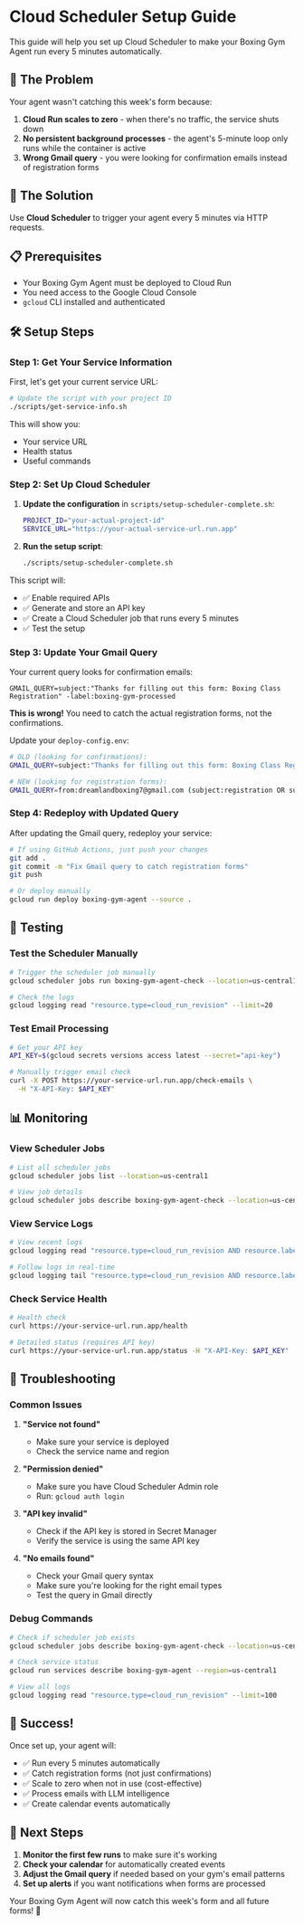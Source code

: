 # Cloud Scheduler Setup Guide

This guide will help you set up Cloud Scheduler to make your Boxing Gym Agent run every 5 minutes automatically.

## 🎯 The Problem

Your agent wasn't catching this week's form because:
1. **Cloud Run scales to zero** - when there's no traffic, the service shuts down
2. **No persistent background processes** - the agent's 5-minute loop only runs while the container is active
3. **Wrong Gmail query** - you were looking for confirmation emails instead of registration forms

## 🚀 The Solution

Use **Cloud Scheduler** to trigger your agent every 5 minutes via HTTP requests.

## 📋 Prerequisites

- Your Boxing Gym Agent must be deployed to Cloud Run
- You need access to the Google Cloud Console
- `gcloud` CLI installed and authenticated

## 🛠️ Setup Steps

### Step 1: Get Your Service Information

First, let's get your current service URL:

```bash
# Update the script with your project ID
./scripts/get-service-info.sh
```

This will show you:
- Your service URL
- Health status
- Useful commands

### Step 2: Set Up Cloud Scheduler

1. **Update the configuration** in `scripts/setup-scheduler-complete.sh`:
   ```bash
   PROJECT_ID="your-actual-project-id"
   SERVICE_URL="https://your-actual-service-url.run.app"
   ```

2. **Run the setup script**:
   ```bash
   ./scripts/setup-scheduler-complete.sh
   ```

This script will:
- ✅ Enable required APIs
- ✅ Generate and store an API key
- ✅ Create a Cloud Scheduler job that runs every 5 minutes
- ✅ Test the setup

### Step 3: Update Your Gmail Query

Your current query looks for confirmation emails:
```
GMAIL_QUERY=subject:"Thanks for filling out this form: Boxing Class Registration" -label:boxing-gym-processed
```

**This is wrong!** You need to catch the actual registration forms, not the confirmations.

Update your `deploy-config.env`:
```bash
# OLD (looking for confirmations):
GMAIL_QUERY=subject:"Thanks for filling out this form: Boxing Class Registration" -label:boxing-gym-processed

# NEW (looking for registration forms):
GMAIL_QUERY=from:dreamlandboxing7@gmail.com (subject:registration OR subject:class OR subject:form) -label:boxing-gym-processed
```

### Step 4: Redeploy with Updated Query

After updating the Gmail query, redeploy your service:

```bash
# If using GitHub Actions, just push your changes
git add .
git commit -m "Fix Gmail query to catch registration forms"
git push

# Or deploy manually
gcloud run deploy boxing-gym-agent --source .
```

## 🧪 Testing

### Test the Scheduler Manually

```bash
# Trigger the scheduler job manually
gcloud scheduler jobs run boxing-gym-agent-check --location=us-central1

# Check the logs
gcloud logging read "resource.type=cloud_run_revision" --limit=20
```

### Test Email Processing

```bash
# Get your API key
API_KEY=$(gcloud secrets versions access latest --secret="api-key")

# Manually trigger email check
curl -X POST https://your-service-url.run.app/check-emails \
  -H "X-API-Key: $API_KEY"
```

## 📊 Monitoring

### View Scheduler Jobs

```bash
# List all scheduler jobs
gcloud scheduler jobs list --location=us-central1

# View job details
gcloud scheduler jobs describe boxing-gym-agent-check --location=us-central1
```

### View Service Logs

```bash
# View recent logs
gcloud logging read "resource.type=cloud_run_revision AND resource.labels.service_name=boxing-gym-agent" --limit=50

# Follow logs in real-time
gcloud logging tail "resource.type=cloud_run_revision AND resource.labels.service_name=boxing-gym-agent"
```

### Check Service Health

```bash
# Health check
curl https://your-service-url.run.app/health

# Detailed status (requires API key)
curl https://your-service-url.run.app/status -H "X-API-Key: $API_KEY"
```

## 🔧 Troubleshooting

### Common Issues

1. **"Service not found"**
   - Make sure your service is deployed
   - Check the service name and region

2. **"Permission denied"**
   - Make sure you have Cloud Scheduler Admin role
   - Run: `gcloud auth login`

3. **"API key invalid"**
   - Check if the API key is stored in Secret Manager
   - Verify the service is using the same API key

4. **"No emails found"**
   - Check your Gmail query syntax
   - Make sure you're looking for the right email types
   - Test the query in Gmail directly

### Debug Commands

```bash
# Check if scheduler job exists
gcloud scheduler jobs describe boxing-gym-agent-check --location=us-central1

# Check service status
gcloud run services describe boxing-gym-agent --region=us-central1

# View all logs
gcloud logging read "resource.type=cloud_run_revision" --limit=100
```

## 🎉 Success!

Once set up, your agent will:
- ✅ Run every 5 minutes automatically
- ✅ Catch registration forms (not just confirmations)
- ✅ Scale to zero when not in use (cost-effective)
- ✅ Process emails with LLM intelligence
- ✅ Create calendar events automatically

## 📝 Next Steps

1. **Monitor the first few runs** to make sure it's working
2. **Check your calendar** for automatically created events
3. **Adjust the Gmail query** if needed based on your gym's email patterns
4. **Set up alerts** if you want notifications when forms are processed

Your Boxing Gym Agent will now catch this week's form and all future forms! 🥊
